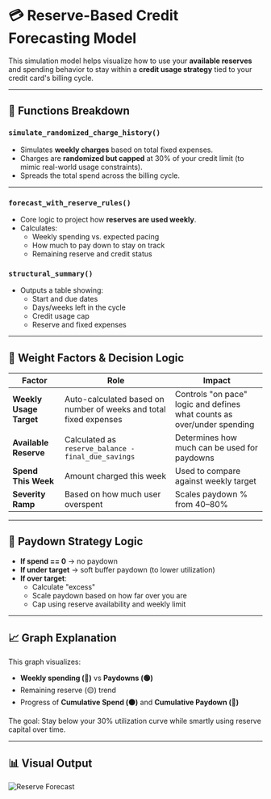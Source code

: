 
# 💳 Reserve-Based Credit Forecasting Model

This simulation model helps visualize how to use your **available reserves** and spending behavior to stay within a **credit usage strategy** tied to your credit card's billing cycle.

---

## 📁 Functions Breakdown

### `simulate_randomized_charge_history()`
- Simulates **weekly charges** based on total fixed expenses.
- Charges are **randomized but capped** at 30% of your credit limit (to mimic real-world usage constraints).
- Spreads the total spend across the billing cycle.

---

### `forecast_with_reserve_rules()`
- Core logic to project how **reserves are used weekly**.
- Calculates:
  - Weekly spending vs. expected pacing
  - How much to pay down to stay on track
  - Remaining reserve and credit status

### `structural_summary()`
- Outputs a table showing:
  - Start and due dates
  - Days/weeks left in the cycle
  - Credit usage cap
  - Reserve and fixed expenses

---

## 🎯 Weight Factors & Decision Logic

| Factor | Role | Impact |
|--------|------|--------|
| **Weekly Usage Target** | Auto-calculated based on number of weeks and total fixed expenses | Controls "on pace" logic and defines what counts as over/under spending |
| **Available Reserve** | Calculated as `reserve_balance - final_due_savings` | Determines how much can be used for paydowns |
| **Spend This Week** | Amount charged this week | Used to compare against weekly target |
| **Severity Ramp** | Based on how much user overspent | Scales paydown % from 40–80% |

---

## 🤖 Paydown Strategy Logic

- **If spend == 0** → no paydown
- **If under target** → soft buffer paydown (to lower utilization)
- **If over target**:
  - Calculate "excess"
  - Scale paydown based on how far over you are
  - Cap using reserve availability and weekly limit

---

## 📈 Graph Explanation

This graph visualizes:
- **Weekly spending (🔵)** vs **Paydowns (🟢)**
- Remaining reserve (🟡) trend
- Progress of **Cumulative Spend (⚫)** and **Cumulative Paydown (🔴)**

The goal: Stay below your 30% utilization curve while smartly using reserve capital over time.

---

## 📊 Visual Output

![Reserve Forecast](reserve_forecast_visual.png)
